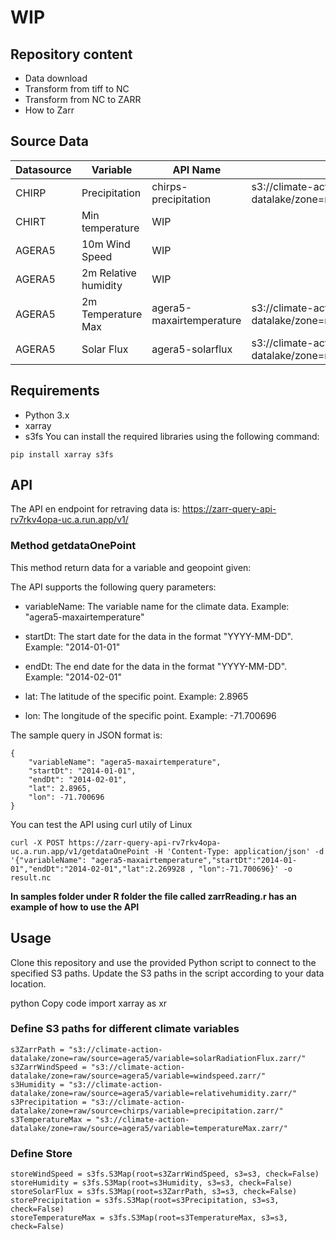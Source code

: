 
# WIP

## Repository content

- Data download
- Transform from tiff to NC
- Transform from NC to ZARR
- How to Zarr

## Source Data

| Datasource | Variable |API Name|S3|
| ----------- | ----------- |----------- |----------- |
| CHIRP | Precipitation |chirps-precipitation |s3://climate-action-datalake/zone=raw/source=chirps/variable=precipitation.zarr/|
| CHIRT | Min temperature |WIP||
| AGERA5 | 10m Wind Speed|WIP||
| AGERA5 | 2m Relative humidity|WIP||
| AGERA5 | 2m Temperature Max |agera5-maxairtemperature|s3://climate-action-datalake/zone=raw/source=agera5/variable=airTemperatureMax.zarr/|
| AGERA5 | Solar Flux |agera5-solarflux|s3://climate-action-datalake/zone=raw/source=agera5/variable=solarRadiationFlux.zarr/|

## Requirements
- Python 3.x
- xarray
- s3fs
You can install the required libraries using the following command:
```
pip install xarray s3fs
```

## API
The API en endpoint for retraving data is: 
https://zarr-query-api-rv7rkv4opa-uc.a.run.app/v1/
### Method getdataOnePoint

This method return data for a variable and geopoint given:

The API supports the following query parameters:

- variableName: The variable name for the climate data. Example: "agera5-maxairtemperature"

- startDt: The start date for the data in the format "YYYY-MM-DD". Example: "2014-01-01"

- endDt: The end date for the data in the format "YYYY-MM-DD". Example: "2014-02-01"

- lat: The latitude of the specific point. Example: 2.8965

- lon: The longitude of the specific point. Example: -71.700696

The sample query in JSON format is:

```
{
    "variableName": "agera5-maxairtemperature",
    "startDt": "2014-01-01",
    "endDt": "2014-02-01",
    "lat": 2.8965,
    "lon": -71.700696
}
```

You can test the API using curl utily of Linux

```
curl -X POST https://zarr-query-api-rv7rkv4opa-uc.a.run.app/v1/getdataOnePoint -H 'Content-Type: application/json' -d '{"variableName": "agera5-maxairtemperature","startDt":"2014-01-01","endDt":"2014-02-01","lat":2.269928 , "lon":-71.700696}' -o result.nc
```

**In samples folder under R folder the file called zarrReading.r has an example of how to use the API**

## Usage
Clone this repository and use the provided Python script to connect to the specified S3 paths. Update the S3 paths in the script according to your data location.


python
Copy code
import xarray as xr

### Define S3 paths for different climate variables
```
s3ZarrPath = "s3://climate-action-datalake/zone=raw/source=agera5/variable=solarRadiationFlux.zarr/"
s3ZarrWindSpeed = "s3://climate-action-datalake/zone=raw/source=agera5/variable=windspeed.zarr/"
s3Humidity = "s3://climate-action-datalake/zone=raw/source=agera5/variable=relativehumidity.zarr/"
s3Precipitation = "s3://climate-action-datalake/zone=raw/source=chirps/variable=precipitation.zarr/"
s3TemperatureMax = "s3://climate-action-datalake/zone=raw/source=agera5/variable=temperatureMax.zarr/"
```
### Define Store
```
storeWindSpeed = s3fs.S3Map(root=s3ZarrWindSpeed, s3=s3, check=False)
storeHumidity = s3fs.S3Map(root=s3Humidity, s3=s3, check=False)
storeSolarFlux = s3fs.S3Map(root=s3ZarrPath, s3=s3, check=False)
storePrecipitation = s3fs.S3Map(root=s3Precipitation, s3=s3, check=False)
storeTemperatureMax = s3fs.S3Map(root=s3TemperatureMax, s3=s3, check=False)
```

